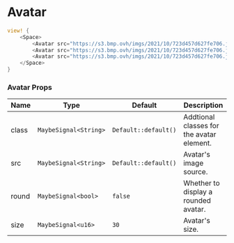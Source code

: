 # Avatar

```rust demo
view! {
    <Space>
        <Avatar src="https://s3.bmp.ovh/imgs/2021/10/723d457d627fe706.jpg"/>
        <Avatar src="https://s3.bmp.ovh/imgs/2021/10/723d457d627fe706.jpg" round=true/>
        <Avatar src="https://s3.bmp.ovh/imgs/2021/10/723d457d627fe706.jpg" size=50/>
    </Space>
}
```

### Avatar Props

| Name  | Type                  | Default              | Description                               |
| ----- | --------------------- | -------------------- | ----------------------------------------- |
| class | `MaybeSignal<String>` | `Default::default()` | Addtional classes for the avatar element. |
| src   | `MaybeSignal<String>` | `Default::default()` | Avatar's image source.                    |
| round | `MaybeSignal<bool>`   | `false`              | Whether to display a rounded avatar.      |
| size  | `MaybeSignal<u16>`    | `30`                 | Avatar's size.                            |
